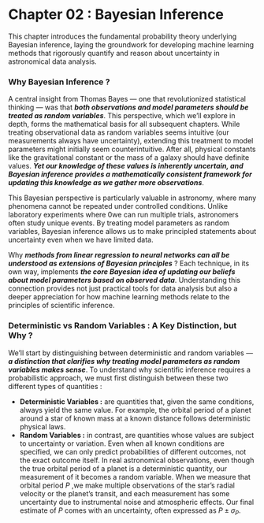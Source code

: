 # Chapter 02 : Bayesian Inference
This chapter introduces the fundamental probability theory underlying Bayesian inference, laying the groundwork for developing machine learning methods that rigorously quantify and reason about uncertainty in astronomical data analysis.

### Why Bayesian Inference ?
A central insight from Thomas Bayes — one that revolutionized statistical thinking — was that ***both observations and model parameters should be treated as random variables***. This perspective, which we’ll explore in depth, forms the mathematical basis for all subsequent chapters.
While treating observational data as random variables seems intuitive (our measurements always have uncertainty), extending this treatment to model parameters might initially seem counterintuitive.
After all, physical constants like the gravitational constant or the mass of a galaxy should have definite values. ***Yet our knowledge of these values is inherently uncertain, and Bayesian inference provides a mathematically consistent framework for updating this knowledge as we gather more observations***.

This Bayesian perspective is particularly valuable in astronomy, where many phenomena cannot be repeated under controlled conditions. Unlike laboratory experiments where 0we can run multiple trials, astronomers often study unique events. By treating model parameters as random variables, Bayesian inference allows us to make principled statements about uncertainty even when we have limited data.

Why ***methods from linear regression to neural networks can all be understood as extensions of Bayesian principles*** ? Each technique, in its own way, implements ***the core Bayesian idea of updating our beliefs about model parameters based on observed data***. Understanding this connection provides not just practical tools for data analysis but also a deeper appreciation for how machine learning methods relate to the principles of scientific inference.

### Deterministic vs Random Variables : A Key Distinction, but Why ?
We’ll start by distinguishing between deterministic and random variables — ***a distinction that clarifies why treating model parameters as random variables makes sense***. To understand why scientific inference requires a probabilistic approach, we must first distinguish between these two different types of quantities :
* **Deterministic Variables :** are quantities that, given the same conditions, always yield the same value. For example, the orbital period of a planet around a star of known mass at a known distance follows deterministic physical laws.
* **Random Variables :** in contrast, are quantities whose values are subject to uncertainty or variation. Even when all known conditions are specified, we can only predict probabilities of different outcomes, not the exact outcome itself. In real astronomical observations, even though the true orbital period of a planet is a deterministic quantity, our measurement of it becomes a random variable. When we measure that orbital period $P$ ,we make multiple observations of the star’s radial velocity or the planet’s transit, and each measurement has some uncertainty due to instrumental noise and atmospheric effects. Our final estimate of $P$ comes with an uncertainty, often expressed as $P ± σ_P$.
